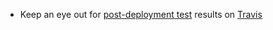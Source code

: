 
- Keep an eye out for [post-deployment test](https://github.com/guardian/support-frontend/tree/master/test/selenium) results on [Travis](https://travis-ci.org/guardian/support-frontend/builds)